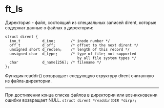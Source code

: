 # ft_ls

Директория - файл, состоящий из специальных записей dirent, которые содержат данные о файлах в директории:
```
struct dirent {
  ino_t          d_ino;       /* inode number */
  off_t          d_off;       /* offset to the next dirent */
  unsigned short d_reclen;    /* length of this record */
  unsigned char  d_type;      /* type of file; not supported
                                 by all file system types */
  char           d_name[256]; /* filename */
};
```


Функция readdir() возвращает следующую структуру dirent считанную из файла-директории.
***
При достижении конца списка файлов в директории или возникновении ошибки возвращает NULL.
`struct dirent *readdir(DIR *dirp);`
